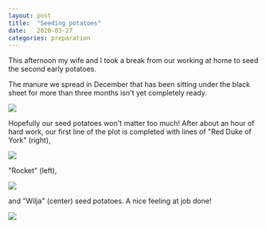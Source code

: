 ```yaml
---
layout: post
title:  "Seeding potatoes"
date:   2020-03-27
categories: preparation
---
```


This afternoon my wife and I took a break from our working at home to seed the second early potatoes. 

The manure we spread in December that has been sitting under the black sheet for more than three months isn't yet completely ready. 

![](/allotment/assets/2020-03-27/IMG_4793.jpg)

Hopefully our seed potatoes won't matter too much! 
After about an hour of hard work, our first line of the plot is completed with lines of "Red Duke of York" (right),

![](/allotment/assets/2020-03-27/IMG_4799.jpg)

"Rocket" (left),

![](/allotment/assets/2020-03-27/IMG_4800.jpg)

and "Wilja" (center) seed potatoes. 
A nice feeling at job done!

![](/allotment/assets/2020-03-27/IMG_4796.jpg)



